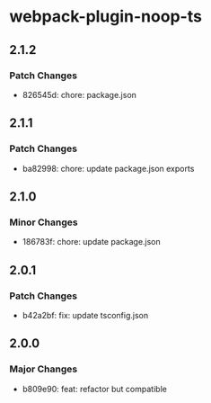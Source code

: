 # webpack-plugin-noop-ts

## 2.1.2

### Patch Changes

- 826545d: chore: package.json

## 2.1.1

### Patch Changes

- ba82998: chore: update package.json exports

## 2.1.0

### Minor Changes

- 186783f: chore: update package.json

## 2.0.1

### Patch Changes

- b42a2bf: fix: update tsconfig.json

## 2.0.0

### Major Changes

- b809e90: feat: refactor but compatible
